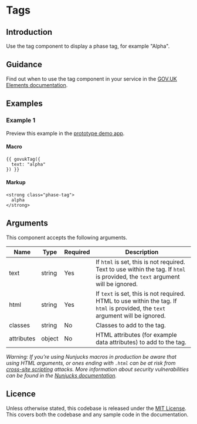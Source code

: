 # Tags

## Introduction

Use the tag component to display a phase tag, for example "Alpha".

## Guidance

Find out when to use the tag component in your service in the [GOV.UK Elements documentation](http://govuk-elements.herokuapp.com/).

## Examples

### Example 1

Preview this example in the [prototype demo app](https://govuk-prototype-kit-macros.herokuapp.com/examples/tag/#example-1).

#### Macro
```
{{ govukTag({
  text: "alpha"
}) }}
```

#### Markup
```
<strong class="phase-tag">
  alpha
</strong>
```

## Arguments

This component accepts the following arguments.

|Name|Type|Required|Description|
|---|---|---|---|
|text|string|Yes|If `html` is set, this is not required. Text to use within the tag. If `html` is provided, the `text` argument will be ignored.|
|html|string|Yes|If `text` is set, this is not required. HTML to use within the tag. If `html` is provided, the `text` argument will be ignored.|
|classes|string|No|Classes to add to the tag.|
|attributes|object|No|HTML attributes (for example data attributes) to add to the tag.|

*Warning: If you’re using Nunjucks macros in production be aware that using HTML arguments, or ones ending with `.html` can be at risk from [cross-site scripting](https://en.wikipedia.org/wiki/Cross-site_scripting) attacks. More information about security vulnerabilities can be found in the [Nunjucks documentation](https://mozilla.github.io/nunjucks/api.html#user-defined-templates-warning).*

## Licence

Unless otherwise stated, this codebase is released under the [MIT License](https://github.com/whatterz/govuk-prototype-kit-macros/blob/master/LICENSE). This covers both the codebase and any sample code in the documentation.